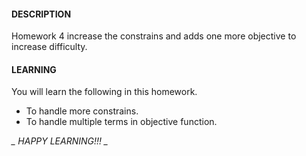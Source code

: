 #### DESCRIPTION
Homework 4 increase the constrains and adds one more objective to increase difficulty.

#### LEARNING
You will learn the following in this homework. 

*  To handle more constrains.
*  To handle multiple terms in objective function.

*_ HAPPY LEARNING!!! _*